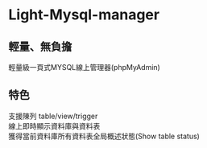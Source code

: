 # Light-Mysql-manager
## 輕量、無負擔
輕量級一頁式MYSQL線上管理器(phpMyAdmin)

## 特色
支援陳列 table/view/trigger  
線上即時顯示資料庫與資料表  
獲得當前資料庫所有資料表全局概述狀態(Show table status)

